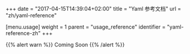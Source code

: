 +++
date = "2017-04-15T14:39:04+02:00"
title = "Yaml 参考文档"
url = "zh/yaml-reference"

[menu.usage]
  weight = 1
  parent = "usage_reference"
  identifier = "yaml-reference-zh"
+++

{{% alert warn %}}
Coming Soon
{{% /alert %}}
